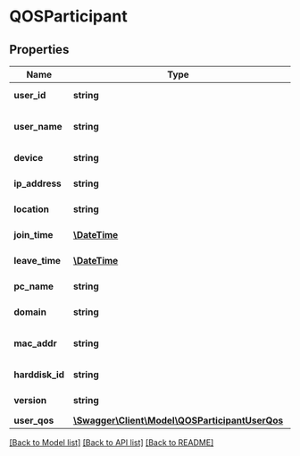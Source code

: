 # QOSParticipant

## Properties
Name | Type | Description | Notes
------------ | ------------- | ------------- | -------------
**user_id** | **string** | Participant ID | [optional] 
**user_name** | **string** | Participant display name | [optional] 
**device** | **string** | Participant device | [optional] 
**ip_address** | **string** | Participant IP Address | [optional] 
**location** | **string** | Participant location | [optional] 
**join_time** | [**\DateTime**](\DateTime.md) | Participant join time | [optional] 
**leave_time** | [**\DateTime**](\DateTime.md) | Participant leave time | [optional] 
**pc_name** | **string** | Participant PC name | [optional] 
**domain** | **string** | Participant domain | [optional] 
**mac_addr** | **string** | Participant MAC Address | [optional] 
**harddisk_id** | **string** | Participant hard disk id | [optional] 
**version** | **string** | Participant version | [optional] 
**user_qos** | [**\Swagger\Client\Model\QOSParticipantUserQos**](QOSParticipantUserQos.md) |  | [optional] 

[[Back to Model list]](../README.md#documentation-for-models) [[Back to API list]](../README.md#documentation-for-api-endpoints) [[Back to README]](../README.md)


